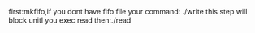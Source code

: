 first:mkfifo,if you dont have fifo file
your command: ./write this step will block unitl you exec read
then:./read
